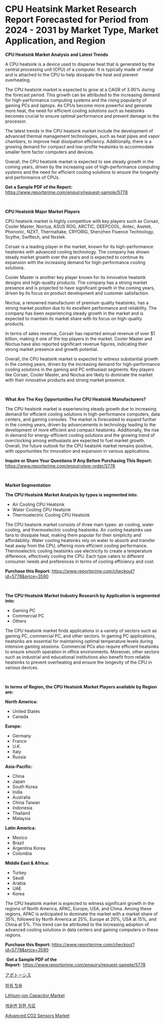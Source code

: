 <p><h1>CPU Heatsink Market Research Report Forecasted for Period from 2024 -  2031 by Market Type, Market Application, and Region</h1></p><p><strong>CPU Heatsink Market Analysis and Latest Trends</strong></p>
<p><p>A CPU heatsink is a device used to disperse heat that is generated by the central processing unit (CPU) of a computer. It is typically made of metal and is attached to the CPU to help dissipate the heat and prevent overheating.</p><p>The CPU heatsink market is expected to grow at a CAGR of 3.90% during the forecast period. This growth can be attributed to the increasing demand for high-performance computing systems and the rising popularity of gaming PCs and laptops. As CPUs become more powerful and generate more heat, the need for efficient cooling solutions such as heatsinks becomes crucial to ensure optimal performance and prevent damage to the processor.</p><p>The latest trends in the CPU heatsink market include the development of advanced thermal management technologies, such as heat pipes and vapor chambers, to improve heat dissipation efficiency. Additionally, there is a growing demand for compact and low-profile heatsinks to accommodate smaller form factor computers and devices.</p><p>Overall, the CPU heatsink market is expected to see steady growth in the coming years, driven by the increasing use of high-performance computing systems and the need for efficient cooling solutions to ensure the longevity and performance of CPUs.</p></p>
<p><strong>Get a Sample PDF of the Report:&nbsp;</strong> <a href="https://www.reportprime.com/enquiry/request-sample/5778">https://www.reportprime.com/enquiry/request-sample/5778</a></p>
<p>&nbsp;</p>
<p><strong>CPU Heatsink Major Market Players</strong></p>
<p><p>CPU heatsink market is highly competitive with key players such as Corsair, Cooler Master, Noctua, ASUS ROG, ARCTIC, DEEPCOOL, Antec, Asetek, Phononic, NZXT, Thermaltake, CRYORIG, Shenzhen Fluence Technology, Scythe, Swiftech, and Nxstek. </p><p>Corsair is a leading player in the market, known for its high-performance heatsinks with advanced cooling technology. The company has shown steady market growth over the years and is expected to continue its expansion with the increasing demand for high-performance cooling solutions.</p><p>Cooler Master is another key player known for its innovative heatsink designs and high-quality products. The company has a strong market presence and is projected to have significant growth in the coming years, driven by its focus on product development and customer satisfaction.</p><p>Noctua, a renowned manufacturer of premium quality heatsinks, has a strong market position due to its excellent performance and reliability. The company has been experiencing steady growth in the market and is expected to maintain its market share with its focus on high-quality products.</p><p>In terms of sales revenue, Corsair has reported annual revenue of over $1 billion, making it one of the top players in the market. Cooler Master and Noctua have also reported significant revenue figures, indicating their strong market presence and growth potential.</p><p>Overall, the CPU heatsink market is expected to witness substantial growth in the coming years, driven by the increasing demand for high-performance cooling solutions in the gaming and PC enthusiast segments. Key players like Corsair, Cooler Master, and Noctua are likely to dominate the market with their innovative products and strong market presence.</p></p>
<p>&nbsp;</p>
<p><strong>What Are The Key Opportunities For CPU Heatsink Manufacturers?</strong></p>
<p><p>The CPU heatsink market is experiencing steady growth due to increasing demand for efficient cooling solutions in high-performance computers, data centers, and gaming consoles. The market is forecasted to expand further in the coming years, driven by advancements in technology leading to the development of more efficient and compact heatsinks. Additionally, the rise in demand for energy-efficient cooling solutions and the growing trend of overclocking among enthusiasts are expected to fuel market growth. Overall, the future outlook for the CPU heatsink market remains positive, with opportunities for innovation and expansion in various applications.</p></p>
<p><strong>Inquire or Share Your Questions If Any Before Purchasing This Report:</strong> <a href="https://www.reportprime.com/enquiry/pre-order/5778">https://www.reportprime.com/enquiry/pre-order/5778</a></p>
<p>&nbsp;</p>
<p><strong>Market Segmentation</strong></p>
<p><strong>The CPU Heatsink Market Analysis by types is segmented into:</strong></p>
<p><ul><li>Air Cooling CPU Heatsink</li><li>Water Cooling CPU Heatsink</li><li>Thermoelectric Cooling CPU Heatsink</li></ul></p>
<p><p>The CPU heatsink market consists of three main types: air cooling, water cooling, and thermoelectric cooling heatsinks. Air cooling heatsinks use fans to dissipate heat, making them popular for their simplicity and affordability. Water cooling heatsinks rely on water to absorb and transfer heat away from the CPU, offering more efficient cooling performance. Thermoelectric cooling heatsinks use electricity to create a temperature difference, effectively cooling the CPU. Each type caters to different consumer needs and preferences in terms of cooling efficiency and cost.</p></p>
<p><strong>Purchase this Report:&nbsp;</strong><a href="https://www.reportprime.com/checkout?id=5778&price=3590">https://www.reportprime.com/checkout?id=5778&price=3590</a></p>
<p>&nbsp;</p>
<p><strong>The CPU Heatsink Market Industry Research by Application is segmented into:</strong></p>
<p><ul><li>Gaming PC</li><li>Commercial PC</li><li>Others</li></ul></p>
<p><p>The CPU heatsink market finds applications in a variety of sectors such as gaming PC, commercial PC, and other sectors. In gaming PC applications, heatsinks are essential for maintaining optimal temperature levels during intensive gaming sessions. Commercial PCs also require efficient heatsinks to ensure smooth operation in office environments. Moreover, other sectors such as industrial and educational institutions also benefit from reliable heatsinks to prevent overheating and ensure the longevity of the CPU in various devices.</p></p>
<p>&nbsp;</p>
<p><strong>In terms of Region, the CPU Heatsink Market Players available by Region are:</strong></p>
<p>
    <p> <strong> North America: </strong>
        <ul>
            <li>United States</li>
            <li>Canada</li>
        </ul>
        </p> 
    <p> <strong> Europe: </strong>
        <ul>
            <li>Germany</li>
            <li>France</li>
            <li>U.K.</li>
            <li>Italy</li>
            <li>Russia</li>
        </ul>
        </p> 
    <p> <strong> Asia-Pacific: </strong>
        <ul>
            <li>China</li>
            <li>Japan</li>
            <li>South Korea</li>
            <li>India</li>
            <li>Australia</li>
            <li>China Taiwan</li>
            <li>Indonesia</li>
            <li>Thailand</li>
            <li>Malaysia</li>
        </ul>
        </p> 
    <p> <strong> Latin America: </strong>
        <ul>
            <li>Mexico</li>
            <li>Brazil</li>
            <li>Argentina Korea</li>
            <li>Colombia</li>
        </ul>
        </p> 
    <p> <strong> Middle East & Africa: </strong>
        <ul>
            <li>Turkey</li>
            <li>Saudi</li>
            <li>Arabia</li>
            <li>UAE</li>
            <li>Korea</li>
        </ul>
    </p>
    </p>
<p><p>The CPU heatsink market is expected to witness significant growth in the regions of North America, APAC, Europe, USA, and China. Among these regions, APAC is anticipated to dominate the market with a market share of 35%, followed by North America at 25%, Europe at 20%, USA at 15%, and China at 5%. This trend can be attributed to the increasing adoption of advanced cooling solutions in data centers and gaming computers in these regions.</p></p>
<p><strong>Purchase this Report: </strong><a href="https://www.reportprime.com/checkout?id=5778&price=3590">https://www.reportprime.com/checkout?id=5778&price=3590</a></p>
<p>&nbsp;<strong>Get a Sample PDF of the Report:&nbsp;&nbsp;</strong><a href="https://www.reportprime.com/enquiry/request-sample/5778">https://www.reportprime.com/enquiry/request-sample/5778</a></p>
<p><strong></strong></p>
<p><p><a href="https://medium.com/@alyle7648/%E3%82%A2%E3%83%9D%E3%83%88%E3%83%BC%E3%82%B7%E3%82%B9%E5%B8%82%E5%A0%B4%E3%81%AF%E5%B8%82%E5%A0%B4%E3%82%B7%E3%82%A7%E3%82%A2-%E3%82%B5%E3%82%A4%E3%82%BA-2031%E5%B9%B4%E3%81%BE%E3%81%A7%E3%81%AE%E4%BA%88%E6%B8%AC%E3%81%BE%E3%81%A7%E3%81%AB%E7%84%A6%E7%82%B9%E3%82%92%E5%BD%93%E3%81%A6%E3%81%A6%E3%81%84%E3%81%BE%E3%81%99-d289c088ee7b">アポトーシス</a></p><p><a href="https://medium.com/@wheelgg5674537/2024-2031%EB%85%84-%EA%B8%B0%EA%B0%84%EC%9D%84-%EC%9C%84%ED%95%9C-%ED%8C%8C%EC%9B%8C-%EC%B9%AB%EC%86%94-%EC%8B%9C%EC%9E%A5-%EB%8F%99%ED%96%A5-%EB%B0%8F-%EC%8B%9C%EC%9E%A5-%EB%B6%84%EC%84%9D-817e5dd5a135">파워 칫솔</a></p><p><a href="https://github.com/timeliteaut/Market-Research-Report-List-2/blob/main/lithium-ion-capacitor-market.md">Lithium-ion Capacitor Market</a></p><p><a href="https://github.com/JonHarrtis67676y/Market-Research-Report-List-1/blob/main/722362314632.md">캐슬맨 질환 치료</a></p><p><a href="https://github.com/bobicer/Market-Research-Report-List-2/blob/main/advanced-co2-sensors-market.md">Advanced CO2 Sensors Market</a></p></p>